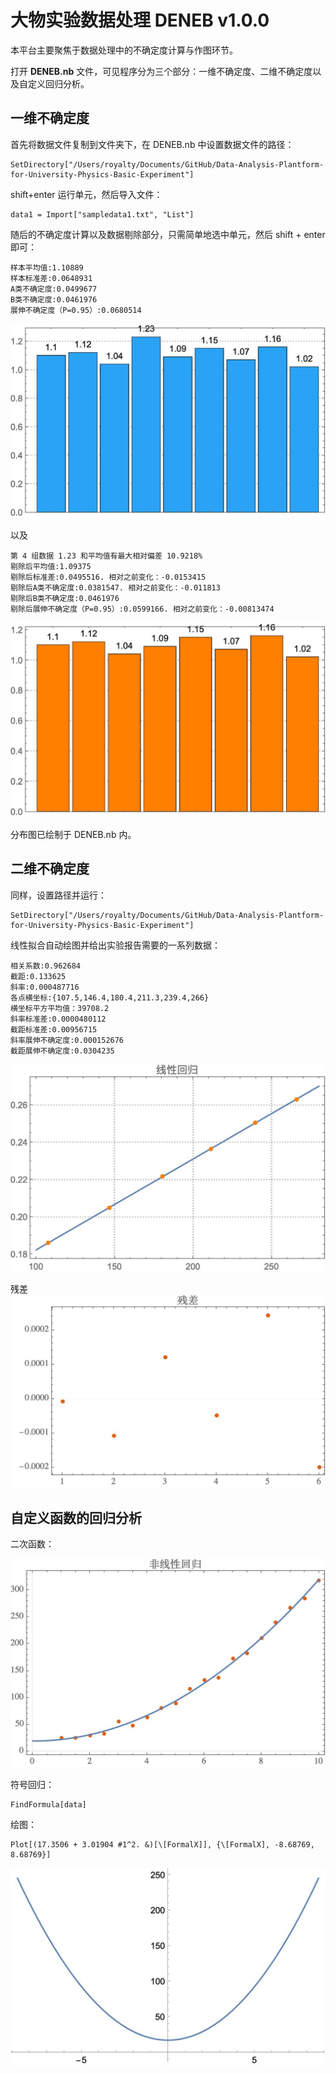 # 大物实验数据处理 DENEB v1.0.0

本平台主要聚焦于数据处理中的不确定度计算与作图环节。

打开 **DENEB.nb** 文件，可见程序分为三个部分：一维不确定度、二维不确定度以及自定义回归分析。

## 一维不确定度

首先将数据文件复制到文件夹下，在 DENEB.nb 中设置数据文件的路径：

    SetDirectory["/Users/royalty/Documents/GitHub/Data-Analysis-Plantform-for-University-Physics-Basic-Experiment"]
    
shift+enter 运行单元，然后导入文件：

    data1 = Import["sampledata1.txt", "List"]

随后的不确定度计算以及数据剔除部分，只需简单地选中单元，然后 shift + enter 即可：

    样本平均值:1.10889
    样本标准差:0.0648931
    A类不确定度:0.0499677
    B类不确定度:0.0461976
    展伸不确定度（P=0.95）:0.0680514

![1](./sample_picture/1.jpeg)

以及

    第 4 组数据 1.23 和平均值有最大相对偏差 10.9218%
    剔除后平均值:1.09375
    剔除后标准差:0.0495516. 相对之前变化：-0.0153415
    剔除后A类不确定度:0.0381547. 相对之前变化：-0.011813
    剔除后B类不确定度:0.0461976
    剔除后展伸不确定度（P=0.95）:0.0599166. 相对之前变化：-0.00813474

![2](./sample_picture/2.jpeg)

分布图已绘制于 DENEB.nb 内。

## 二维不确定度

同样，设置路径并运行：

    SetDirectory["/Users/royalty/Documents/GitHub/Data-Analysis-Plantform-for-University-Physics-Basic-Experiment"]
    
线性拟合自动绘图并给出实验报告需要的一系列数据：

    相关系数:0.962684
    截距:0.133625
    斜率:0.000487716
    各点横坐标:{107.5,146.4,180.4,211.3,239.4,266}
    横坐标平方平均值：39708.2
    斜率标准差:0.0000480112
    截距标准差:0.00956715
    斜率展伸不确定度:0.000152676
    截距展伸不确定度:0.0304235

![3](./sample_picture/3.jpeg)

残差
![4](./sample_picture/4.jpeg)

## 自定义函数的回归分析

二次函数：

![5](./sample_picture/5.jpeg)

符号回归：

    FindFormula[data]

绘图：

    Plot[(17.3506 + 3.01904 #1^2. &)[\[FormalX]], {\[FormalX], -8.68769, 8.68769}]

![6](./sample_picture/6.jpeg)